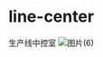 # line-center
生产线中控室
![图片(6)](https://github.com/user-attachments/assets/dc2de2d9-c5ee-4e00-83ff-f1edda8e9678)
